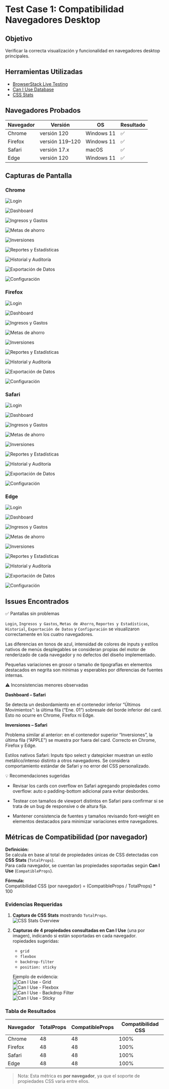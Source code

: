 # Test Case 1: Compatibilidad Navegadores Desktop

## Objetivo
Verificar la correcta visualización y funcionalidad en navegadores desktop principales.

## Herramientas Utilizadas
- [BrowserStack Live Testing](https://www.browserstack.com/)
- [Can I Use Database](https://caniuse.com/)
- [CSS Stats](https://cssstats.com/)

## Navegadores Probados
| Navegador | Versión | OS | Resultado |
|-----------|---------|----|-----------|
| Chrome | versión 120 | Windows 11 | ✅ |
| Firefox | versión 119–120 | Windows 11 | ✅ |
| Safari | versión 17.x | macOS | ✅ |
| Edge | versión 120 | Windows 11 | ✅ |

## Capturas de Pantalla
### Chrome
![Login](imagenes/test-case-1/login-chrome.png)

![Dashboard](imagenes/test-case-1/dashboard-chrome.png)

![Ingresos y Gastos](imagenes/test-case-1/ingresos-chrome.png)

![Metas de ahorro](imagenes/test-case-1/metas-chrome.png)

![Inversiones](imagenes/test-case-1/inversiones-chrome.png)

![Reportes y Estadísticas](imagenes/test-case-1/reportes-chrome.png)

![Historial y Auditoría](imagenes/test-case-1/historial-chrome.png)

![Exportación de Datos](imagenes/test-case-1/exportar-chrome.png)

![Configuración](imagenes/test-case-1/configuracion-chrome.png)

### Firefox
![Login](imagenes/test-case-1/login-firefox.png)

![Dashboard](imagenes/test-case-1/dashboard-firefox.png)

![Ingresos y Gastos](imagenes/test-case-1/ingresos-firefox.png)

![Metas de ahorro](imagenes/test-case-1/metas-firefox.png)

![Inversiones](imagenes/test-case-1/inversiones-firefox.png)

![Reportes y Estadísticas](imagenes/test-case-1/reportes-firefox.png)

![Historial y Auditoría](imagenes/test-case-1/historial-firefox.png)

![Exportación de Datos](imagenes/test-case-1/exportar-firefox.png)

![Configuración](imagenes/test-case-1/configuracion-firefox.png)

### Safari
![Login](imagenes/test-case-1/login-safari.png)

![Dashboard](imagenes/test-case-1/dashboard-safari.png)

![Ingresos y Gastos](imagenes/test-case-1/ingresos-safari.png)

![Metas de ahorro](imagenes/test-case-1/metas-safari.png)

![Inversiones](imagenes/test-case-1/inversiones-safari.png)

![Reportes y Estadísticas](imagenes/test-case-1/reportes-safari.png)

![Historial y Auditoría](imagenes/test-case-1/historial-safari.png)

![Exportación de Datos](imagenes/test-case-1/exportar-safari.png)

![Configuración](imagenes/test-case-1/configuracion-safari.png)

### Edge
![Login](imagenes/test-case-1/login-edge.png)

![Dashboard](imagenes/test-case-1/dashboard-edge.png)

![Ingresos y Gastos](imagenes/test-case-1/ingresos-edge.png)

![Metas de ahorro](imagenes/test-case-1/metas-edge.png)

![Inversiones](imagenes/test-case-1/inversiones-edge.png)

![Reportes y Estadísticas](imagenes/test-case-1/reportes-edge.png)

![Historial y Auditoría](imagenes/test-case-1/historial-edge.png)

![Exportación de Datos](imagenes/test-case-1/exportar-edge.png)

![Configuración](imagenes/test-case-1/configuracion-edge.png)

## Issues Encontrados
✅ Pantallas sin problemas

`Login`, `Ingresos y Gastos`, `Metas de Ahorro`, `Reportes y Estadísticas`, `Historial`, `Exportación de Datos` y `Configuración` se visualizaron correctamente en los cuatro navegadores.

Las diferencias en tonos de azul, intensidad de colores de inputs y estilos nativos de menús desplegables se consideran propias del motor de renderizado de cada navegador y no defectos del diseño implementado.

Pequeñas variaciones en grosor o tamaño de tipografías en elementos destacados en negrita son mínimas y esperables por diferencias de fuentes internas.

⚠️ Inconsistencias menores observadas

**Dashboard – Safari**

Se detecta un desbordamiento en el contenedor inferior “Últimos Movimientos”: la última fila (“Ene. 01”) sobresale del borde inferior del card.
Esto no ocurre en Chrome, Firefox ni Edge.

**Inversiones – Safari**

Problema similar al anterior: en el contenedor superior “Inversiones”,
la última fila (“APPLE”) se muestra por fuera del card.
Correcto en Chrome, Firefox y Edge.

Estilos nativos Safari:
Inputs tipo select y datepicker muestran un estilo metálico/intenso distinto a otros navegadores. Se considera comportamiento estándar de Safari y no error del CSS personalizado.

💡 Recomendaciones sugeridas

- Revisar los cards con overflow en Safari agregando propiedades como overflow: auto o padding-bottom adicional para evitar desbordes.

- Testear con tamaños de viewport distintos en Safari para confirmar si se trata de un bug de responsive o de altura fija.

- Mantener consistencia de fuentes y tamaños revisando font-weight en elementos destacados para minimizar variaciones entre navegadores.

## Métricas de Compatibilidad (por navegador)

**Definición:**  
Se calcula en base al total de propiedades únicas de CSS detectadas con **CSS Stats** (`TotalProps`).  
Para cada navegador, se cuentan las propiedades soportadas según **Can I Use** (`CompatibleProps`).  

**Fórmula:**  
Compatibilidad CSS (por navegador) = (CompatibleProps / TotalProps) * 100

### Evidencias Requeridas
1. **Captura de CSS Stats** mostrando `TotalProps`.  
   ![CSS Stats Overview](imagenes/test-case-1/css-stats.png)

2. **Capturas de 4 propiedades consultadas en Can I Use** (una por imagen), indicando si están soportadas en cada navegador.  
   ropiedades sugeridas:  
   - `grid`  
   - `flexbox`  
   - `backdrop-filter`  
   - `position: sticky`  

   Ejemplo de evidencia:  
   ![Can I Use - Grid](imagenes/test-case-1/caniuse-grid.png)  
   ![Can I Use - Flexbox](imagenes/test-case-1/caniuse-flexbox.png)  
   ![Can I Use - Backdrop Filter](imagenes/test-case-1/caniuse-backdrop-filter.png)  
   ![Can I Use - Sticky](imagenes/test-case-1/caniuse-sticky.png)  

### Tabla de Resultados
| Navegador | TotalProps | CompatibleProps | Compatibilidad CSS |
|-----------|------------|-----------------|---------------------|
| Chrome | 48 | 48 | 100% |
| Firefox | 48 | 48 | 100% |
| Safari | 48 | 48 | 100% |
| Edge | 48 | 48 | 100% |

> Nota: Esta métrica es **por navegador**, ya que el soporte de propiedades CSS varía entre ellos.
